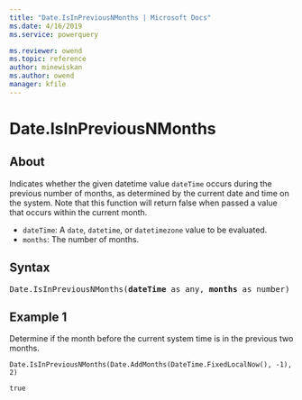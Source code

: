 ```yaml
---
title: "Date.IsInPreviousNMonths | Microsoft Docs"
ms.date: 4/16/2019
ms.service: powerquery

ms.reviewer: owend
ms.topic: reference
author: minewiskan
ms.author: owend
manager: kfile
---
```

# Date.IsInPreviousNMonths

## About

Indicates whether the given datetime value <code>dateTime</code> occurs during the previous number of months, as determined by the current date and time on the system. Note that this function will return false when passed a value that occurs within the current month. <ul> <li><code>dateTime</code>: A <code>date</code>, <code>datetime</code>, or <code>datetimezone</code> value to be evaluated.</li> <li><code>months</code>: The number of months.</li> </ul>


## Syntax

<pre>
Date.IsInPreviousNMonths(<b>dateTime</b> as any, <b>months</b> as number) as nullable logical
</pre>

## Example 1

Determine if the month before the current system time is in the previous two months.

```powerquery-m
Date.IsInPreviousNMonths(Date.AddMonths(DateTime.FixedLocalNow(), -1), 2)
```

`true`


